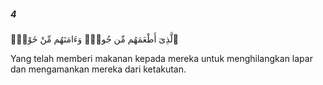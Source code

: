 ##### 4

<span class="ayah">ٱلَّذِىٓ أَطْعَمَهُم مِّن جُوعٍۢ وَءَامَنَهُم مِّنْ خَوْفٍۭ</span>

<span class="ayah_translation">Yang telah memberi makanan kepada mereka untuk menghilangkan lapar dan mengamankan mereka dari ketakutan.</span>
